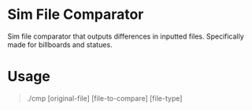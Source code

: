 # Sim File Comparator
Sim file comparator that outputs differences in inputted files.  Specifically made for billboards and statues.

# Usage
> ./cmp [original-file] [file-to-compare] [file-type]
